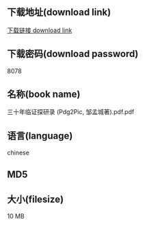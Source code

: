 ## 下载地址(download link)
[下载链接 download link](https://tutu365.netlify.app/?s=%E4%B8%89%E5%8D%81%E5%B9%B4%E4%B8%B4%E8%AF%81%E6%8E%A2%E7%A0%94%E5%BD%95+%28Pdg2Pic%2C+%E9%82%B9%E5%AD%9F%E5%9F%8E%E8%91%97%29.pdf)

## 下载密码(download password)
8078

## 名称(book name)
三十年临证探研录 (Pdg2Pic, 邹孟城著).pdf.pdf

## 语言(language)
chinese

## MD5


## 大小(filesize)
10 MB

